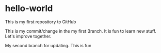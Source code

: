 # hello-world
This is my first repository to GitHub

This is my commit/change in the my first Branch.  It is fun to learn new stuff.  Let's improve together. 

My second branch for updating.  This is fun
